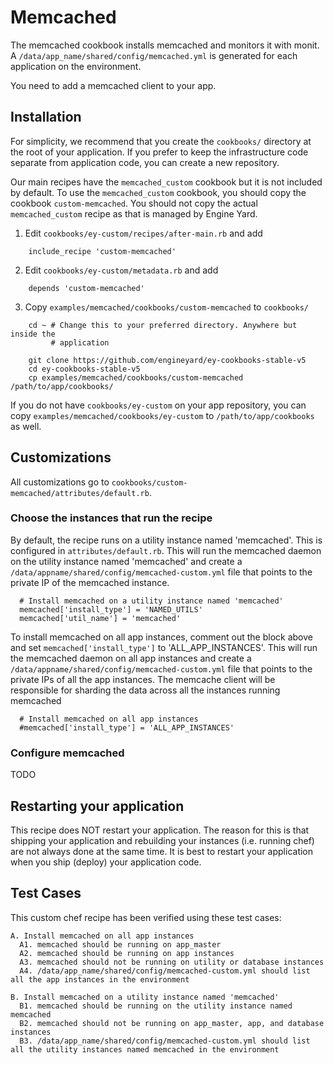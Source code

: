 # Memcached

The memcached cookbook installs memcached and monitors it with monit. A `/data/app_name/shared/config/memcached.yml` is generated for each application on the environment.

You need to add a memcached client to your app.

## Installation

For simplicity, we recommend that you create the `cookbooks/` directory at the
root of your application. If you prefer to keep the infrastructure code separate
from application code, you can create a new repository.

Our main recipes have the `memcached_custom` cookbook but it is not included by default.
To use the `memcached_custom` cookbook, you should copy the cookbook
`custom-memcached`. You should not copy the actual `memcached_custom` recipe as
that is managed by Engine Yard.

1. Edit `cookbooks/ey-custom/recipes/after-main.rb` and add

```
    include_recipe 'custom-memcached'
```

2. Edit `cookbooks/ey-custom/metadata.rb` and add

```
    depends 'custom-memcached'
```

3. Copy `examples/memcached/cookbooks/custom-memcached` to `cookbooks/`

```
    cd ~ # Change this to your preferred directory. Anywhere but inside the
         # application

    git clone https://github.com/engineyard/ey-cookbooks-stable-v5
    cd ey-cookbooks-stable-v5
    cp examples/memcached/cookbooks/custom-memcached /path/to/app/cookbooks/
```

If you do not have `cookbooks/ey-custom` on your app repository, you can copy
`examples/memcached/cookbooks/ey-custom` to `/path/to/app/cookbooks` as well.

## Customizations

All customizations go to `cookbooks/custom-memcached/attributes/default.rb`.

### Choose the instances that run the recipe

By default, the recipe runs on a utility instance named 'memcached'. This is configured in `attributes/default.rb`. This will run the memcached daemon on the utility instance named 'memcached' and create a `/data/appname/shared/config/memcached-custom.yml` file that points to the private IP of the memcached instance.

```
  # Install memcached on a utility instance named 'memcached'
  memcached['install_type'] = 'NAMED_UTILS'
  memcached['util_name'] = 'memcached'
```

To install memcached on all app instances, comment out the block above and set `memcached['install_type']` to 'ALL_APP_INSTANCES'. This will run the memcached daemon on all app instances and create a `/data/appname/shared/config/memcached-custom.yml` file that points to the private IPs of all the app instances. The memcache client will be responsible for sharding the data across all the instances running memcached

```
  # Install memcached on all app instances
  #memcached['install_type'] = 'ALL_APP_INSTANCES'
```


### Configure memcached

TODO

## Restarting your application

This recipe does NOT restart your application. The reason for this is that shipping
your application and rebuilding your instances (i.e. running chef) are not
always done at the same time. It is best to restart your application
when you ship (deploy) your application code.

## Test Cases

This custom chef recipe has been verified using these test cases:

```
A. Install memcached on all app instances
  A1. memcached should be running on app_master
  A2. memcached should be running on app instances
  A3. memcached should not be running on utility or database instances
  A4. /data/app_name/shared/config/memcached-custom.yml should list all the app instances in the environment

B. Install memcached on a utility instance named 'memcached'
  B1. memcached should be running on the utility instance named memcached
  B2. memcached should not be running on app_master, app, and database instances
  B3. /data/app_name/shared/config/memcached-custom.yml should list all the utility instances named memcached in the environment
```